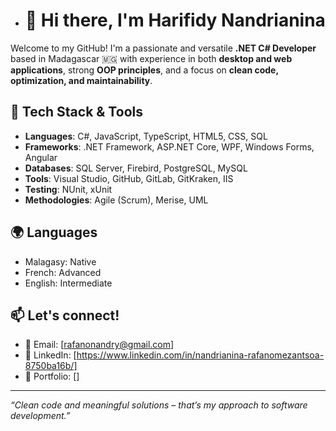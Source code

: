 
- # 👋 Hi there, I'm Harifidy Nandrianina

Welcome to my GitHub! I'm a passionate and versatile **.NET C# Developer** based in Madagascar 🇲🇬 with experience in both **desktop and web applications**, strong **OOP principles**, and a focus on **clean code, optimization, and maintainability**.

## 🧰 Tech Stack & Tools

- **Languages**: C#, JavaScript, TypeScript, HTML5, CSS, SQL
- **Frameworks**: .NET Framework, ASP.NET Core, WPF, Windows Forms, Angular
- **Databases**: SQL Server, Firebird, PostgreSQL, MySQL
- **Tools**: Visual Studio, GitHub, GitLab, GitKraken, IIS
- **Testing**: NUnit, xUnit
- **Methodologies**: Agile (Scrum), Merise, UML

## 🌍 Languages

- Malagasy: Native
- French: Advanced
- English: Intermediate

## 📫 Let's connect!

- 📧 Email: [rafanonandry@gmail.com]
- 🔗 LinkedIn: [https://www.linkedin.com/in/nandrianina-rafanomezantsoa-8750ba16b/]
- 💼 Portfolio: []

---

_“Clean code and meaningful solutions – that’s my approach to software development.”_



<!---
Nandry/Nandry is a ✨ special ✨ repository because its `README.md` (this file) appears on your GitHub profile.
You can click the Preview link to take a look at your changes.
--->
